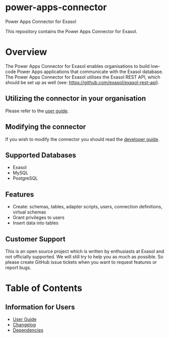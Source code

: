 # power-apps-connector
Power Apps Connector for Exasol

This repository contains the Power Apps Connector for Exasol.

# Overview

The Power Apps Connector for Exasol enables organisations to build low-code Power Apps applications that communicate with the Exasol database.
The Power Apps Connector for Exasol utilises the Exasol REST API, which should be set up as well (see: https://github.com/exasol/exasol-rest-api).

## Utilizing the connector in your organisation

Please refer to the [user guide](doc/user_guide/user_guide.md).

## Modifying the connector

If you wish to modify the connector you should read the [developer guide](doc/developer_guide/developer_guide.md).

## Supported Databases

* Exasol
* MySQL
* PostgreSQL

## Features

* Create: schemas, tables, adapter scripts, users, connection definitions, virtual schemas
* Grant privileges to users
* Insert data into tables

## Customer Support

This is an open source project which is written by enthusiasts at Exasol and not officially supported. We will still try to help you as much as possible. So please create GitHub issue tickets when you want to request features or report bugs.

# Table of Contents

## Information for Users

* [User Guide](doc/user_guide/user_guide.md)
* [Changelog](doc/changes/changelog.md)
* [Dependencies](dependencies.md)
